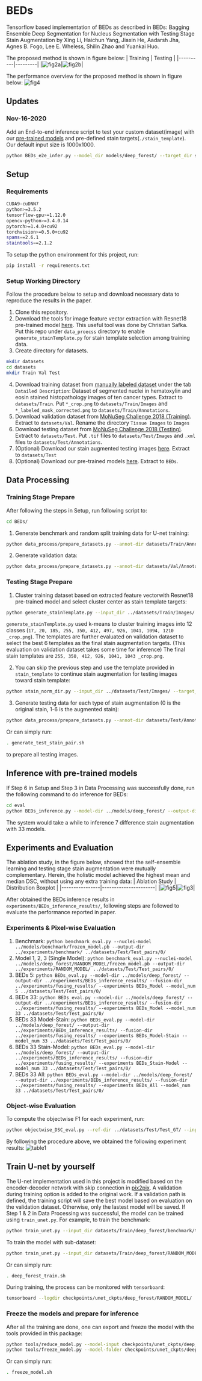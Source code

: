 # BEDs
Tensorflow based implementation of BEDs as described in BEDs: Bagging Ensemble Deep Segmentation for Nucleus Segmentation with Testing Stage Stain Augmentation by Xing Li, Haichun Yang, Jiaxin He, Aadarsh Jha, Agnes B. Fogo, Lee E. Wheless, Shilin Zhao and Yuankai Huo.

The proposed method is shown in figure below:
| Training | Testing |
|----------|---------|
|![fig2a](examples/Fig2a.png)|![fig2b](examples/Fig2b.png)|

The performance overview for the proposed method is shown in figure below:
![fig4](examples/Fig4.png)

## Updates
### Nov-16-2020
Add an End-to-end inference script to test your custom dataset(image) with our [pre-trained models](https://drive.google.com/file/d/13mx5xXMtHRQ7iUJuPJCtnL9RaV_2vW2y/view?usp=sharing) and pre-defined stain targets(`./stain_template`). Our default input size is 1000x1000.
```bash
python BEDs_e2e_infer.py --model_dir models/deep_forest/ --target_dir stain_template/ --annot_dir SPECIFY/IF/EVAL/ --output_dir experiments/BEDs_e2e_infer/ --ext tif IM_OR_FOLDER
```

## Setup
### Requirements
```bash
CUDA9-cuDNN7
python>=3.5.2
tensorflow-gpu>=1.12.0
opencv-python>=3.4.0.14
pytorch>=1.4.0+cu92
torchvision>=0.5.0+cu92
spams==2.6.1
staintools==2.1.2
```
To setup the python environment for this project, run:
```bash
pip install -r requirements.txt
```
### Setup Working Directory
Follow the procedure below to setup and download necessary data to reproduce the results in the paper.
1. Clone this repository.
2. Download the tools for image feature vector extraction with Resnet18 pre-trained model [here](https://github.com/christiansafka/img2vec). This useful tool was done by Christian Safka. Put this repo under `data_proecss` directory to enable `generate_stainTemplate.py` for stain template selection among training data.
3. Create directory for datasets.
```bash
mkdir datasets
cd datasets
mkdir Train Val Test
```
4. Download training dataset from [manually labeled dataset](https://wiki.cancerimagingarchive.net/display/DOI/Dataset+of+Segmented+Nuclei+in+Hematoxylin+and+Eosin+Stained+Histopathology+Images#64685083ecc2435b89864b8786e25fb87d22822a) under the tab `Datailed Description`: Dataset of segmented nuclei in hematoxylin and eosin stained histopathology images of ten cancer types. Extract to `datasets/Train`. Put `*_crop.png` to `datasets/Train/Images` and `*_labeled_mask_corrected.png` to `datasets/Train/Annotations`.
5. Download validation dataset from [MoNuSeg Challenge 2018 (Training)](https://monuseg.grand-challenge.org/Data/). Extract to `datasets/Val`. Rename the directory `Tissue Images` to `Images`
6. Download testing dataset from [MoNuSeg Challenge 2018 (Testing)](https://monuseg.grand-challenge.org/Data/). Extract to `datasets/Test`. Put `.tif` files to `datasets/Test/Images` and `.xml` files to `datasets/Test/Annotations`.
5. (Optional) Download our stain augmented testing images [here](https://drive.google.com/file/d/1VvFbE0kKD85rLZjK0T1L4Rh0NR4Xfbt7/view?usp=sharing). Extract to `datasets/Test`
6. (Optional) Download our pre-trained models [here](https://drive.google.com/file/d/13mx5xXMtHRQ7iUJuPJCtnL9RaV_2vW2y/view?usp=sharing). Extract to `BEDs`.

## Data Processing

### Training Stage Prepare
After following the steps in Setup, run following script to:
```bash
cd BEDs/
```
1. Generate benchmark and random split training data for U-net training:
```bash
python data_process/prepare_datasets.py --annot-dir datasets/Train/Annotations/ --output-dir datasets/Train/deep_forest/ --stage train --subset-num 33 datasets/Train/Images/
```
2. Generate validation data:
```bash
python data_process/prepare_datasets.py --annot-dir datasets/Val/Annotations/ --output-dir datasets/Val/Val/ --stage val datasets/Val/Images/
```

### Testing Stage Prepare
1. Cluster training dataset based on extracted feature vectorwith Resnet18 pre-trained model and select cluster center as stain template targets:
```bash
python generate_stainTemplate.py --input_dir ../datasets/Train/Images/ --output_dir ../datasets/Train/Stain_template/
```
`generate_stainTemplate.py` used k-means to cluster training images into 12 classes (`17, 20, 185, 255, 350, 412, 497, 926, 1041, 1094, 1210 _crop.png`). The templates are further evaluated on validation dataset to select the best 6 templates as the final stain augmentation targets. (This evaluation on validation dataset takes some time for inference) The final stain templates are `255, 350, 412, 926, 1041, 1043 _crop.png`.

2. You can skip the previous step and use the template provided in `stain_template` to continue stain augmentation for testing images toward stain template:
```bash
python stain_norm_dir.py --input_dir ../datasets/Test/Images/ --target_dir stain_template/ --output_dir ../datasets/Test/Test_pairs_final/ --ext tif
```
3. Generate testing data for each type of stain augmentation (0 is the original stain, 1-6 is the augmented stain):
```bash
python data_process/prepare_datasets.py --annot-dir datasets/Test/Annotation/ --output-dir datasets/Test/Test_pairs/0/ --stage test datasets/Test/Images_stainNormed/0/
```
Or can simply run:
```bash
. generate_test_stain_pair.sh
```
to prepare all testing images.

## Inference with pre-trained models
If Step 6 in Setup and Step 3 in Data Processing was successfully done, run the following command to do inference for BEDs:
```bash
cd eval
python BEDs_inference.py --model-dir ../models/deep_forest/ --output-dir ../experiments/BEDs_inference_results/ ../datasets/Test/Test_pairs/
```
The system would take a while to inference 7 difference stain augmentation with 33 models.

## Experiments and Evaluation
The ablation study, in the figure below, showed that the self-ensemble learning and testing stage stain augmentation were mutually complementary. Herein, the holistic model achieved the highest mean and median DSC, without using any extra training data:
| Ablation Study | Distribution Boxplot |
|----------------|----------------------|
|![fig5](examples/Fig5.png)|![fig3](examples/Fig3.png)|

After obtained the BEDs inference results in `experiments/BEDs_inference_results/`, following steps are followed to evaluate the performance reported in paper.

### Experiments & Pixel-wise Evaluation

1. Benchmark: `python benchmark_eval.py --nuclei-model ../models/benchmark/frozen_model.pb --output-dir ../experiments/benchmark/ ../datasets/Test/Test_pairs/0/`
2. Model 1, 2, 3 (Single Model): `python benchmark_eval.py --nuclei-model ../models/deep_forest/RANDOM_MODEL/frozen_model.pb --output-dir ../experiments/RANDOM_MODEL/ ../datasets/Test/Test_pairs/0/`
3. BEDs 5: `python BEDs_eval.py --model-dir ../models/deep_forest/ --output-dir ../experiments/BEDs_inference_results/ --fusion-dir ../experiments/fusing_results/ --experiments BEDs_Model --model_num 5 ../datasets/Test/Test_pairs/0/`
4. BEDs 33: `python BEDs_eval.py --model-dir ../models/deep_forest/ --output-dir ../experiments/BEDs_inference_results/ --fusion-dir ../experiments/fusing_results/ --experiments BEDs_Model --model_num 33 ../datasets/Test/Test_pairs/0/`
5. BEDs 33 Model-Stain: `python BEDs_eval.py --model-dir ../models/deep_forest/ --output-dir ../experiments/BEDs_inference_results/ --fusion-dir ../experiments/fusing_results/ --experiments BEDs_Model-Stain --model_num 33 ../datasets/Test/Test_pairs/0/`
6. BEDs 33 Stain-Model: `python BEDs_eval.py --model-dir ../models/deep_forest/ --output-dir ../experiments/BEDs_inference_results/ --fusion-dir ../experiments/fusing_results/ --experiments BEDs_Stain-Model --model_num 33 ../datasets/Test/Test_pairs/0/`
7. BEDs 33 All: `python BEDs_eval.py --model-dir ../models/deep_forest/ --output-dir ../experiments/BEDs_inference_results/ --fusion-dir ../experiments/fusing_results/ --experiments BEDs_All --model_num 33 ../datasets/Test/Test_pairs/0/`

### Object-wise Evaluation
To compute the objectwise F1 for each experiment, run:
```bash
python objectwise_DSC_eval.py --ref-dir ../datasets/Test/Test_GT/ --input-dir ../experiments/fusing_results/EXPERIMENT_DIR/ --output-dir ../experiments/objectwise_F1/EXPERIMENT_DIR/
```

By following the procedure above, we obtained the following experiment results:
![table1](examples/Table1.png)

## Train U-net by yourself
The U-net implementation used in this project is modified based on the encoder-decoder network with skip connection in [pix2pix](https://github.com/affinelayer/pix2pix-tensorflow). A validation during training option is added to the original work. If a validation path is defined, the training script will save the best model based on evaluation on the validation dataset. Otherwise, only the lastest model will be saved. If Step 1 & 2 in Data Processing was successful, the model can be trained using `train_unet.py`.
For example, to train the benchmark:
```bash
python train_unet.py --input_dir datasets/Train/deep_forest/benchmark/train/ --val_dir datasets/Val/Val/ --mode train --output_dir checkpoints/unet_ckpts/benchmark/ --max_epochs 30 --summary_freq 1356 --save_freq 1356 --display_freq 5424 --scale_size 256
```
To train the model with sub-dataset:
```bash
python train_unet.py --input_dir datasets/Train/deep_forest/RANDOM_MODEL/train/ --val_dir datasets/Val/Val/ --mode train --output_dir checkpoints/unet_ckpts/RANDOM_MODEL/ --max_epochs 30 --summary_freq 904 --save_freq 904 --display_freq 4520 --scale_size 256
```
Or can simply run:
```bash
. deep_forest_train.sh
```
During training, the process can be monitored with `tensorboard`:
```bash
tensorboard --logdir checkpoints/unet_ckpts/deep_forest/RANDOM_MODEL/
```

### Freeze the models and prepare for inference
After all the training are done, one can export and freeze the model with the tools provided in this package:
```bash
python tools/reduce_model.py --model-input checkpoints/unet_ckpts/deep_forest/MODEL_DIR/ --model-output checkpoints/unet_ckpts/deep_forest/MODEL_DIR/
python tools/freeze_model.py --model-folder checkpoints/unet_ckpts/deep_forest/MODEL_DIR/
```
Or can simply run:
```bash
. freeze_model.sh
```
